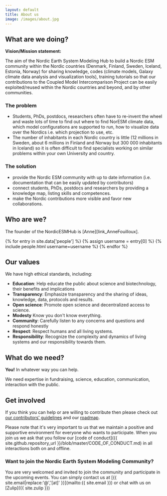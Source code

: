 ```yaml
---
layout: default
title: About us
image: /images/about.jpg
---
```



## What are we doing?

**Vision/Mission statement:**

The aim of the Nordic Earth System Modeling Hub to build a Nordic ESM community within the 
Nordic countries (Denmark, Finland, Sweden, Iceland, Estonia, Norway) for sharing knowledge, 
codes (climate models, Galaxy climate data analysis and visualization tools), 
training tutorials so that our contributions to the Coupled Model 
Intercomparison Project can be easily exploited/reused within the Nordic countries and beyond, 
and by other communities.


### The problem

- Students, PhDs, postdocs, researchers often have to re-invent the wheel and waste lots of time to find out
where to find NorESM climate data, which model configurations are supported to run, how to visualize data 
over the Nordics i.e. which projection to use, etc. 
- The number of inhabitants in each Nordic country is little (12 millions in Sweden, about 6 millions in Finland 
and Norway but 300 000 inhabitants in Iceland) so it is often difficult to find specialists working on 
similar problems within your own University and country.


### The solution

* provide the Nordic ESM community with up to date information (i.e. documentation that can be easily updated by contributors)
* connect students, PhDs, postdocs and researchers by providing a knowledge map, listing skills and competences.
* make the Nordic contributions more visible and favor new collaborations.


## Who are we?

The founder of the NordicESMHub is [Anne][link_AnneFouilloux]. 

<div class="people">
  {% for entry in site.data['people'] %}
    {% assign username = entry[0] %}
    {% include people.html username=username %}
  {% endfor %}
</div>

## Our values

We have high ethical standards, including:

- **Education**: Help educate the public about science and biotechnology, their
  benefits and implications
- **Transparency**: Emphasize transparency and the sharing of ideas, knowledge, data,
  protocols and results.
- **Open science**: Promote open science and decentralized access to science.
- **Modesty** Know you don't know everything.
- **Community**: Carefully listen to any concerns and questions and respond honestly
- **Respect**: Respect humans and all living systems.
- **Responsibility**: Recognize the complexity and dynamics of living systems and our
  responsibility towards them.

## What do we need?

**You!** In whatever way you can help.

We need expertise in fundraising, science, education, communication, interaction
with the public. 

## Get involved

If you think you can help or are willing to contribute
then please check out [our contributors'
guidelines](/CONTRIBUTING) and
our [roadmap](roadmap).

Please note that it's very important to us that we maintain a positive and
supportive environment for everyone who wants to participate. When you join us
we ask that you follow our [code of conduct]({{ site.github.repository_url
}}/blob/master/CODE_OF_CONDUCT.md) in all interactions both on and offline.

### Want to join the Nordic Earth System Modeling Community?

You are very welcomed and invited to join the community and participate in the upcoming events. 
You can simply contact us at [{{ site.email|replace:'@','[at]' }}](mailto:{{ site.email }}) or chat with us on [Zulip]({{ site.zulip }})

